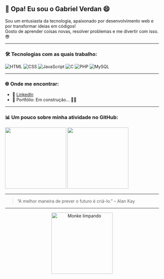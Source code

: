 ## 👋 Opa! Eu sou o Gabriel Verdan 😄

Sou um entusiasta da tecnologia, apaixonado por desenvolvimento web e por transformar ideias em códigos!  
Gosto de aprender coisas novas, resolver problemas e me divertir com isso. 😎

---

### 🛠️ Tecnologias com as quais trabalho:

![HTML](https://img.shields.io/badge/-HTML5-E34F26?style=flat&logo=html5&logoColor=fff)
![CSS](https://img.shields.io/badge/-CSS3-1572B6?style=flat&logo=css3)
![JavaScript](https://img.shields.io/badge/-JavaScript-F7DF1E?style=flat&logo=javascript&logoColor=000)
![C](https://img.shields.io/badge/-C-00599C?style=flat&logo=c&logoColor=fff)
![PHP](https://img.shields.io/badge/-PHP-777BB4?style=flat&logo=php&logoColor=fff)
![MySQL](https://img.shields.io/badge/-MySQL-4479A1?style=flat&logo=mysql&logoColor=fff)

---

### 🌐 Onde me encontrar:

- 💼 [LinkedIn](https://www.linkedin.com/in/gabriel-verdan-418129312/)
- 🚧 Portfólio: Em construção... 👷‍♂️

---

### 📊 Um pouco sobre minha atividade no GitHub:
<div>
  <img height="200em" src="https://github-readme-stats.vercel.app/api?username=GVerdans&theme=neon&show_icons=true">
  <img height="200em" src="https://github-readme-stats.vercel.app/api/top-langs/?username=GVerdans&theme=neon&show_icons=true">
</div>

---

> “A melhor maneira de prever o futuro é criá-lo.” – Alan Kay

---

<div align="center">
  <img src="monke.gif" alt="Monke limpando" width="200"/>
</div>
